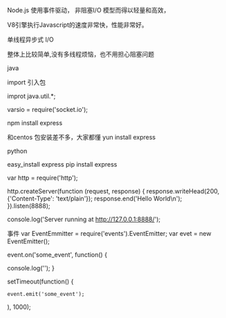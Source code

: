 Node.js 使用事件驱动， 非阻塞I/O 模型而得以轻量和高效，



V8引擎执行Javascript的速度非常快，性能非常好。


单线程异步式 I/O



整体上比较简单,没有多线程烦恼，也不用担心阻塞问题


java


import 引入包


improt java.util.*;


varsio = require('socket.io'); 


npm install express

和centos 包安装差不多，大家都懂
yun install express

python

easy_install express
pip install  express





var http = require('http');

http.createServer(function (request, response) {
  response.writeHead(200, {'Content-Type': 'text/plain'});
  response.end('Hello World\n');
}).listen(8888);

console.log('Server running at http://127.0.0.1:8888/');


事件
var EventEmmitter = require('events').EventEmitter;
var evet = new EventEmitter();

event.on('some_event', function() {

  console.log('');
}


setTimeout(function() {

    event.emit('some_event');
), 1000);


